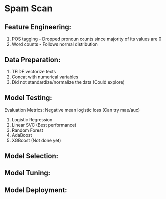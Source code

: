 # Spam Scan

## Feature Engineering:

1. POS tagging - Dropped pronoun counts since majority of its values are 0
2. Word counts - Follows normal distribution

## Data Preparation:

1. TFIDF vectorize texts
2. Concat with numerical variables
3. Did not standardize/normalize the data (Could explore)

## Model Testing: 

Evaluation Metrics: Negative mean logistic loss (Can try mae/auc) 

1. Logistic Regression
2. Linear SVC (Best performance)
3. Random Forest
4. AdaBoost
5. XGBoost (Not done yet)

## Model Selection:

## Model Tuning:

## Model Deployment:
